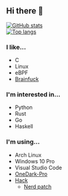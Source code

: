 ## Hi there 👋

[![GitHub stats](https://github-readme-stats.vercel.app/api?username=asd142513&theme=one_dark_pro&locale=kr&hide_title=true&rank_icon=github&show_icons=true&include_all_commits=true)](https://github.com/anuraghazra/github-readme-stats)</br>
[![Top langs](https://github-readme-stats.vercel.app/api/top-langs?username=asd142513&theme=one_dark_pro&locale=kr&hide_title=true&layout=donut)](https://github.com/anuraghazra/github-readme-stats)

### I like...
- C
- Linux
- eBPF
- [Brainfuck](https://en.wikipedia.org/wiki/Brainfuck)

### I'm interested in...
- Python
- Rust
- Go
- Haskell

### I'm using...
- Arch Linux
- Windows 10 Pro
- Visual Studio Code
- [OneDark-Pro](https://github.com/Binaryify/OneDark-Pro)
- [Hack](https://sourcefoundry.org/hack/)
  - [Nerd patch](https://github.com/ryanoasis/nerd-fonts/tree/master/patched-fonts/Hack)
